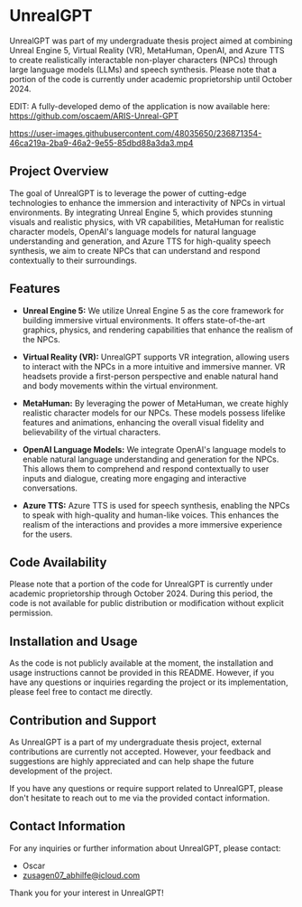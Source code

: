 # UnrealGPT

UnrealGPT was part of my undergraduate thesis project aimed at combining Unreal Engine 5, Virtual Reality (VR), MetaHuman, OpenAI, and Azure TTS to create realistically interactable non-player characters (NPCs) through large language models (LLMs) and speech synthesis. Please note that a portion of the code is currently under academic proprietorship until October 2024.

EDIT: A fully-developed demo of the application is now available here: https://github.com/oscaem/ARIS-Unreal-GPT

https://user-images.githubusercontent.com/48035650/236871354-46ca219a-2ba9-46a2-9e55-85dbd88a3da3.mp4

## Project Overview

The goal of UnrealGPT is to leverage the power of cutting-edge technologies to enhance the immersion and interactivity of NPCs in virtual environments. By integrating Unreal Engine 5, which provides stunning visuals and realistic physics, with VR capabilities, MetaHuman for realistic character models, OpenAI's language models for natural language understanding and generation, and Azure TTS for high-quality speech synthesis, we aim to create NPCs that can understand and respond contextually to their surroundings.

## Features

- **Unreal Engine 5:** We utilize Unreal Engine 5 as the core framework for building immersive virtual environments. It offers state-of-the-art graphics, physics, and rendering capabilities that enhance the realism of the NPCs.

- **Virtual Reality (VR):** UnrealGPT supports VR integration, allowing users to interact with the NPCs in a more intuitive and immersive manner. VR headsets provide a first-person perspective and enable natural hand and body movements within the virtual environment.

- **MetaHuman:** By leveraging the power of MetaHuman, we create highly realistic character models for our NPCs. These models possess lifelike features and animations, enhancing the overall visual fidelity and believability of the virtual characters.

- **OpenAI Language Models:** We integrate OpenAI's language models to enable natural language understanding and generation for the NPCs. This allows them to comprehend and respond contextually to user inputs and dialogue, creating more engaging and interactive conversations.

- **Azure TTS:** Azure TTS is used for speech synthesis, enabling the NPCs to speak with high-quality and human-like voices. This enhances the realism of the interactions and provides a more immersive experience for the users.

## Code Availability

Please note that a portion of the code for UnrealGPT is currently under academic proprietorship through October 2024. During this period, the code is not available for public distribution or modification without explicit permission.

## Installation and Usage

As the code is not publicly available at the moment, the installation and usage instructions cannot be provided in this README. However, if you have any questions or inquiries regarding the project or its implementation, please feel free to contact me directly.

## Contribution and Support

As UnrealGPT is a part of my undergraduate thesis project, external contributions are currently not accepted. However, your feedback and suggestions are highly appreciated and can help shape the future development of the project.

If you have any questions or require support related to UnrealGPT, please don't hesitate to reach out to me via the provided contact information.

## Contact Information

For any inquiries or further information about UnrealGPT, please contact:

- Oscar
- zusagen07_abhilfe@icloud.com

Thank you for your interest in UnrealGPT!
